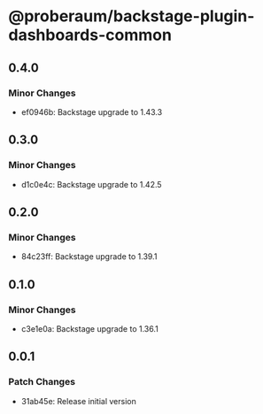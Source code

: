 # @proberaum/backstage-plugin-dashboards-common

## 0.4.0

### Minor Changes

- ef0946b: Backstage upgrade to 1.43.3

## 0.3.0

### Minor Changes

- d1c0e4c: Backstage upgrade to 1.42.5

## 0.2.0

### Minor Changes

- 84c23ff: Backstage upgrade to 1.39.1

## 0.1.0

### Minor Changes

- c3e1e0a: Backstage upgrade to 1.36.1

## 0.0.1

### Patch Changes

- 31ab45e: Release initial version

